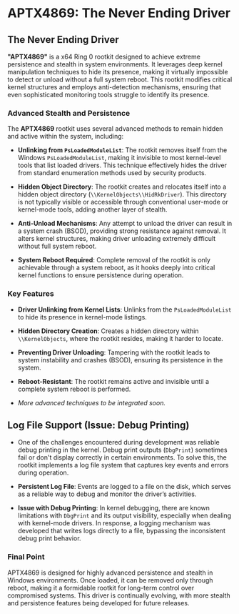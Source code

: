 # APTX4869: The Never Ending Driver

## The Never Ending Driver
**"APTX4869"** is a x64 Ring 0 rootkit designed to achieve extreme persistence and stealth in system environments. It leverages deep kernel manipulation techniques to hide its presence, making it virtually impossible to detect or unload without a full system reboot. This rootkit modifies critical kernel structures and employs anti-detection mechanisms, ensuring that even sophisticated monitoring tools struggle to identify its presence.

### Advanced Stealth and Persistence
The **APTX4869** rootkit uses several advanced methods to remain hidden and active within the system, including:

- **Unlinking from `PsLoadedModuleList`**: The rootkit removes itself from the Windows `PsLoadedModuleList`, making it invisible to most kernel-level tools that list loaded drivers. This technique effectively hides the driver from standard enumeration methods used by security products.
  
- **Hidden Object Directory**: The rootkit creates and relocates itself into a hidden object directory (`\\KernelObjects\\HidRkDriver`). This directory is not typically visible or accessible through conventional user-mode or kernel-mode tools, adding another layer of stealth.

- **Anti-Unload Mechanisms**: Any attempt to unload the driver can result in a system crash (BSOD), providing strong resistance against removal. It alters kernel structures, making driver unloading extremely difficult without full system reboot.

- **System Reboot Required**: Complete removal of the rootkit is only achievable through a system reboot, as it hooks deeply into critical kernel functions to ensure persistence during operation.

### Key Features

- **Driver Unlinking from Kernel Lists**: Unlinks from the `PsLoadedModuleList` to hide its presence in kernel-mode listings.
  
- **Hidden Directory Creation**: Creates a hidden directory within `\\KernelObjects`, where the rootkit resides, making it harder to locate.
  
- **Preventing Driver Unloading**: Tampering with the rootkit leads to system instability and crashes (BSOD), ensuring its persistence in the system.

- **Reboot-Resistant**: The rootkit remains active and invisible until a complete system reboot is performed. 

- *More advanced techniques to be integrated soon.*


## **Log File Support (Issue: Debug Printing)**
- One of the challenges encountered during development was reliable debug printing in the kernel. Debug print outputs (`DbgPrint`) sometimes fail or don't display correctly in certain environments. To solve this, the rootkit implements a log file system that captures key events and errors during operation.

- **Persistent Log File**: Events are logged to a file on the disk, which serves as a reliable way to debug and monitor the driver’s activities.
  
- **Issue with Debug Printing**: In kernel debugging, there are known limitations with `DbgPrint` and its output visibility, especially when dealing with kernel-mode drivers. In response, a logging mechanism was developed that writes logs directly to a file, bypassing the inconsistent debug print behavior.


### Final Point
APTX4869 is designed for highly advanced persistence and stealth in Windows environments. Once loaded, it can be removed only through reboot, making it a formidable rootkit for long-term control over compromised systems. This driver is continually evolving, with more stealth and persistence features being developed for future releases.
